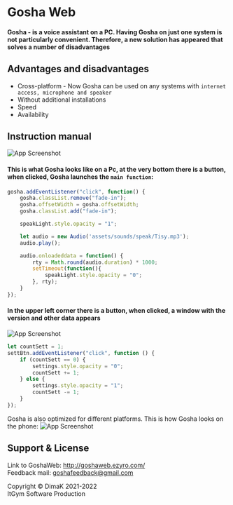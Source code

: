 # Gosha Web

#### Gosha - is a voice assistant on a PC. Having Gosha on just one system is not particularly convenient. Therefore, a new solution has appeared that solves a number of disadvantages

## Advantages and disadvantages
- Cross-platform -  Now Gosha can be used on any systems with `internet access, microphone and speaker`
- Without additional installations
- Speed
- Availability

## Instruction manual
![App Screenshot](https://i.ibb.co/YZMGPPZ/2022-04-23-143041436.png)

#### This is what Gosha looks like on a Pc, at the very bottom there is a button, when clicked, Gosha launches the `main function`:
```javascript
gosha.addEventListener("click", function() {
    gosha.classList.remove("fade-in");
    gosha.offsetWidth = gosha.offsetWidth;
    gosha.classList.add("fade-in");

    speakLight.style.opacity = "1";

    let audio = new Audio('assets/sounds/speak/Tisy.mp3');
    audio.play();

    audio.onloadeddata = function() {
        rty = Math.round(audio.duration) * 1000;
        setTimeout(function(){
            speakLight.style.opacity = "0";
        }, rty);
    }
});
```

#### In the upper left corner there is a button, when clicked, a window with the version and other data appears
![App Screenshot](https://i.ibb.co/RY0NK3n/2022-04-23-143920337.png)

```javascript
let countSett = 1;
settBtn.addEventListener("click", function () {
    if (countSett == 0) {
        settings.style.opacity = "0";
        countSett += 1;
    } else {
        settings.style.opacity = "1";
        countSett -= 1;
    }
});
```
Gosha is also optimized for different platforms.
This is how Gosha looks on the phone:
![App Screenshot](https://i.ibb.co/yn7ndXb/2022-04-23-144400146.png)

## Support & License
Link to GoshaWeb: http://goshaweb.ezyro.com/  
Feedback mail: goshafeedback@gmail.com

Copyright © DimaK 2021-2022  
ItGym Software Production
